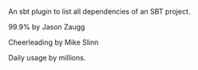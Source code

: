An sbt plugin to list all dependencies of an SBT project.

99.9% by Jason Zaugg

Cheerleading by Mike Slinn

Daily usage by millions.
